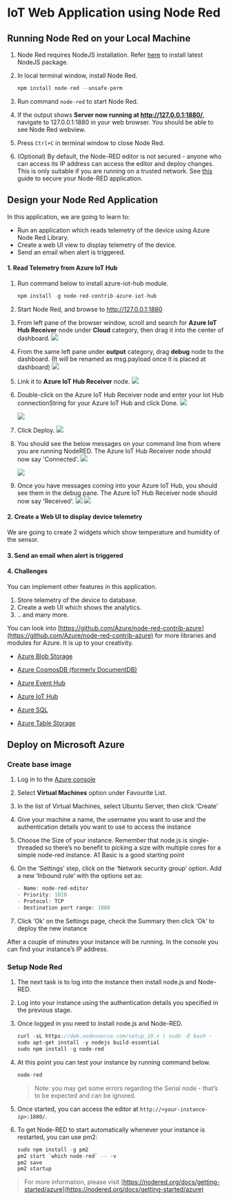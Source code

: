# IoT Web Application using Node Red

## Running Node Red on your Local Machine
1. Node Red requires NodeJS installation. Refer [here](https://nodejs.org/en/) to install latest NodeJS package.

2. In local terminal window, install Node Red.
    ```c
    npm install node-red --unsafe-perm
    ```
3. Run command `node-red` to start Node Red.

4. If the output shows **Server now running at http://127.0.0.1:1880/**, navigate to 127.0.0.1:1880 in your web browser. You should be able to see Node Red webview.

5. Press `Ctrl+C` in terminal window to close Node Red.

6. (Optional) By default, the Node-RED editor is not secured - anyone who can access its IP address can access the editor and deploy changes. This is only suitable if you are running on a trusted network. See [this](https://nodered.org/docs/user-guide/runtime/securing-node-red) guide to secure your Node-RED application.

## Design your Node Red Application

In this application, we are going to learn to:
- Run an application which reads telemetry of the device using Azure Node Red Library.
- Create a web UI view to display telemetry of the device.
- Send an email when alert is triggered.

#### 1. Read Telemetry from Azure IoT Hub
1.  Run command below to install azure-iot-hub module.
    ```c
    npm install -g node-red-contrib-azure-iot-hub
    ```
2. Start Node Red, and browse to http://127.0.0.1:1880

3. From left pane of the browser window, scroll and search for **Azure IoT Hub Receiver** node under **Cloud** category, then drag it into the center of dashboard.
    ![](media/azureiot-hub-receiver-node.png)

4. From the same left pane under **output** category, drag **debug** node to the dashboard. (It will be renamed as msg.payload once it is placed at dashboard)
    ![](media/debug.png)

5. Link it to **Azure IoT Hub Receiver** node.
    ![](media/azure-hub-receiver+debug.png)

6. Double-click on the Azure IoT Hub Receiver node and enter your Iot Hub connectionString for your Azure IoT Hub and click Done.
    ![](media/azureiot-hub-receiver-node.png)

    ![](media/azureiot-hub-receiver-input.png)


7. Click Deploy.
    ![](media/deploy.png)

8. You should see the below messages on your command line from where you are running NodeRED. The Azure IoT Hub Receiver node should now say 'Connected'.
    ![](media/azureiot-hub-receiver-cmd_logs.png)

    ![](media/azureiot-hub-receiver-node-connected.png)


9. Once you have messages coming into your Azure IoT Hub, you should see them in the debug pane. The Azure IoT Hub Receiver node should now say 'Received'.
    ![](media/azureiot-hub-receiver-node-received.png)
    ![](media/azureiot-hub-receiver-output.png)

#### 2. Create a Web UI to display device telemetry
We are going to create 2 widgets which show temperature and humidity of the sensor.

#### 3. Send an email when alert is triggered

#### 4. Challenges
You can implement other features in this application.

1. Store telemetry of the device to database.
2. Create a web UI which shows the analytics.
3. .. and many more.

You can look into [https://github.com/Azure/node-red-contrib-azure](https://github.com/Azure/node-red-contrib-azure) for more libraries and modules for Azure. It is up to your creativity.
- [Azure Blob Storage](https://github.com/Azure/node-red-contrib-azure/tree/master/blob-storage)

- [Azure CosmosDB (formerly DocumentDB)]("https://github.com/Azure/node-red-contrib-azure/tree/master/documentdb)

- [Azure Event Hub](https://github.com/Azure/node-red-contrib-azure/tree/master/event-hub)

- [Azure IoT Hub](https://github.com/Azure/node-red-contrib-azure/tree/master/iot-hub)

- [Azure SQL](https://github.com/Azure/node-red-contrib-azure/tree/master/sql)

- [Azure Table Storage](https://github.com/Azure/node-red-contrib-azure/tree/master/table-storage)

## Deploy on Microsoft Azure

### Create base image

1. Log in to the [Azure console](https://portal.azure.com/)

2. Select **Virtual Machines** option under Favourite List.

3. In the list of Virtual Machines, select Ubuntu Server, then click ‘Create’

4. Give your machine a name, the username you want to use and the authentication details you want to use to access the instance

4. Choose the Size of your instance. Remember that node.js is single-threaded so there’s no benefit to picking a size with multiple cores for a simple node-red instance. A1 Basic is a good starting point

5. On the ‘Settings’ step, click on the ‘Network security group’ option. Add a new ‘Inbound rule’ with the options set as:
    ```c
    - Name: node-red-editor
    - Priority: 1010
    - Protocol: TCP
    - Destination port range: 1880
    ```
6. Click ‘Ok’ on the Settings page, check the Summary then click ‘Ok’ to deploy the new instance

After a couple of minutes your instance will be running. In the console you can find your instance’s IP address.

### Setup Node Red

1. The next task is to log into the instance then install node.js and Node-RED.

2. Log into your instance using the authentication details you specified in the previous stage.

3. Once logged in you need to install node.js and Node-RED.

    ```c
    curl -sL https://deb.nodesource.com/setup_10.x | sudo -E bash -
    sudo apt-get install -y nodejs build-essential
    sudo npm install -g node-red
    ```

4. At this point you can test your instance by running command below.
    ```c
    node-red
    ```

    > Note: you may get some errors regarding the Serial node - that’s to be expected and can be ignored.

5. Once started, you can access the editor at `http://<your-instance-ip>:1880/`.

6. To get Node-RED to start automatically whenever your instance is restarted, you can use pm2:

    ```c
    sudo npm install -g pm2
    pm2 start `which node-red` -- -v
    pm2 save
    pm2 startup
    ```

> For more information, please visit [https://nodered.org/docs/getting-started/azure](https://nodered.org/docs/getting-started/azure)
